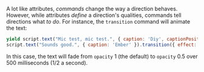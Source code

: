 A lot like attributes, _commands_ change the way a direction behaves. However, while attributes _define_ a direction's qualities, commands tell directions what _to do_.  For instance, the `transition` command will animate the text:

```js
yield script.text("Mic test, mic test.", { caption: 'Diy', captionPosition: 'right' });
script.text("Sounds good.", { caption: 'Ember' }).transition({ effect: { opacity: 0.5 }, duration: 500 });
```

In this case, the text will fade from `opacity` 1 (the default) to `opacity` 0.5 over 500 milliseconds (1/2 a second).
